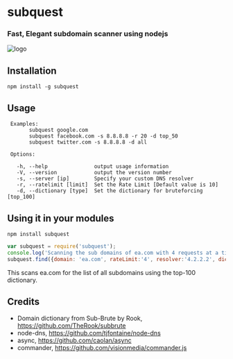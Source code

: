 # subquest
### Fast, Elegant subdomain scanner using nodejs

![logo](https://raw.github.com/skepticfx/subquest/master/etc/logo.png)

## Installation

`npm install -g subquest`

## Usage

``` Usage: subquest [options] <domain to scan>
 Examples:
       subquest google.com
       subquest facebook.com -s 8.8.8.8 -r 20 -d top_50
       subquest twitter.com -s 8.8.8.8 -d all

 Options:

   -h, --help               output usage information
   -V, --version            output the version number
   -s, --server [ip]        Specify your custom DNS resolver
   -r, --ratelimit [limit]  Set the Rate Limit [Default value is 10]
   -d, --dictionary [type]  Set the dictionary for bruteforcing [top_100]
```
   
## Using it in your modules

`npm install subquest`


```js
var subquest = require('subquest');
console.log('Scanning the sub domains of ea.com with 4 requests at a time.');
subquest.find({domain: 'ea.com', rateLimit:'4', resolver:'4.2.2.2', dictionary: 'top_200'});
```

This scans ea.com for the list of all subdomains using the top-100 dictionary.

## Credits
* Domain dictionary from Sub-Brute by Rook, https://github.com/TheRook/subbrute
* node-dns, https://github.com/tjfontaine/node-dns
* async, https://github.com/caolan/async
* commander, https://github.com/visionmedia/commander.js

